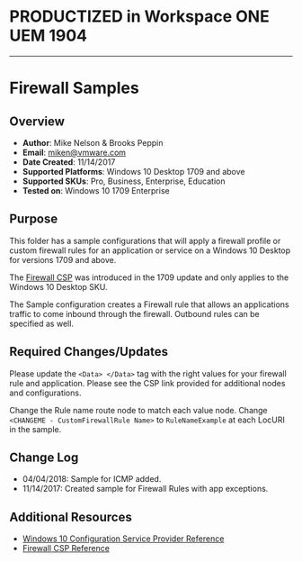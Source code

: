 # PRODUCTIZED in Workspace ONE UEM 1904 #

----------

# Firewall Samples

## Overview
- **Author**: Mike Nelson & Brooks Peppin
- **Email**: miken@vmware.com
- **Date Created**: 11/14/2017
- **Supported Platforms**: Windows 10 Desktop 1709 and above 
- **Supported SKUs**: Pro, Business, Enterprise, Education
- **Tested on**: Windows 10 1709 Enterprise

## Purpose
<!-- Summary Start -->
This folder has a sample configurations that will apply a firewall profile or custom firewall rules for an application or service on a Windows 10 Desktop for versions 1709 and above.
<!-- Summary End -->
The [Firewall CSP](https://docs.microsoft.com/en-us/windows/client-management/mdm/firewall-csp) was introduced in the 1709 update and only applies to the Windows 10 Desktop SKU.

The Sample configuration creates a Firewall rule that allows an applications traffic to come inbound through the firewall. Outbound rules can be specified as well.

## Required Changes/Updates
Please update the `<Data> </Data>` tag with the right values for your firewall rule and application. Please see the CSP link provided for additional nodes and configurations.

Change the Rule name route node to match each value node. Change `<CHANGEME - CustomFirewallRule Name>` to `RuleNameExample` at each LocURI in the sample.

## Change Log
- 04/04/2018: Sample for ICMP added.
- 11/14/2017: Created sample for Firewall Rules with app exceptions.

## Additional Resources
* [Windows 10 Configuration Service Provider Reference](http://aka.ms/CSPList)
* [Firewall CSP Reference](https://docs.microsoft.com/en-us/windows/client-management/mdm/firewall-csp)
